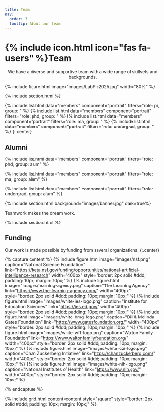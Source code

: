 ```yaml
---
title: Team
nav:
  order: 3
  tooltip: About our team
---
```




# {% include icon.html icon="fas fa-users" %}Team


<center>We have a diverse and supportive team with a wide range of skillsets and backgrounds. </center>

{%
  include figure.html
  image="images/LabPic2025.jpg"
  width="80%" 
%}




{% include section.html %}

{%
  include list.html
  data="members"
  component="portrait"
  filters="role: pi, group: "
%}
{%
  include list.html
  data="members"
  component="portrait"
  filters="role: phd, group: "
%}
{%
  include list.html
  data="members"
  component="portrait"
  filters="role: ma, group: "
%}
{%
  include list.html
  data="members"
  component="portrait"
  filters="role: undergrad, group: "
%}
{:.center}

## Alumni
{% include list.html data="members" component="portrait" filters="role: phd, group: alum" %}

{% include list.html data="members" component="portrait" filters="role: ma, group: alum" %}

{% include list.html data="members" component="portrait" filters="role: undergrad, group: alum" %}



{% include section.html background="images/banner.jpg" dark=true%}

Teamwork makes the dream work.

{% include section.html %}

## Funding

Our work is made possible by funding from several organizations.
{:.center}


{% capture content %}
  {% 
    include figure.html
    image="images/nsf.png"
    caption="National Science Foundation"
    link="https://beta.nsf.gov/funding/opportunities/national-artificial-intelligence-research"
    width="400px" 
    style="border: 2px solid #ddd; padding: 10px; margin: 10px;"
  %}
  {% 
    include figure.html
    image="images/learning-agency.png"
    caption="The Learning Agency"
    link="https://www.the-learning-agency.com/"
    width="400px" 
    style="border: 2px solid #ddd; padding: 10px; margin: 10px;"
  %}
  {% 
    include figure.html
    image="images/white-ies-logo.png"
    caption="Institute for Education Sciences"
    link="https://ies.ed.gov/"
    width="400px" 
    style="border: 2px solid #ddd; padding: 10px; margin: 10px;"
  %}
  {% 
    include figure.html
    image="images/white-bmg-logo.png"
    caption="Bill & Melinda Gates Foundation"
    link="https://www.gatesfoundation.org/"
    width="400px" 
    style="border: 2px solid #ddd; padding: 10px; margin: 10px;"
  %}
  {% 
    include figure.html
    image="images/white-wff-logo.png"
    caption="Walton Family Foundation"
    link="https://www.waltonfamilyfoundation.org/"
    width="400px"
    style="border: 2px solid #ddd; padding: 10px; margin: 10px;"
  %}
  {% 
    include figure.html
    image="images/white-czi-logo.png"
    caption="Chan Zuckerberg Initiative"
    link="https://chanzuckerberg.com/"
    width="400px"
    style="border: 2px solid #ddd; padding: 10px; margin: 10px;"
  %}
  {% 
    include figure.html
    image="images/white-nih-logo.png"
    caption="National Institutes of Health"
    link="https://www.nih.gov/"
    width="400px"
    style="border: 2px solid #ddd; padding: 10px; margin: 10px;"
  %}

{% endcapture %}

{%
  include grid.html
  content=content
  style="square"
  style="border: 2px solid #ddd; padding: 10px; margin: 10px;"
%}
